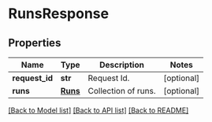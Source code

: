 # RunsResponse

## Properties
Name | Type | Description | Notes
------------ | ------------- | ------------- | -------------
**request_id** | **str** | Request Id. | [optional] 
**runs** | [**Runs**](Runs.md) | Collection of runs. | [optional] 

[[Back to Model list]](../README.md#documentation-for-models) [[Back to API list]](../README.md#documentation-for-api-endpoints) [[Back to README]](../README.md)


